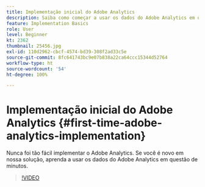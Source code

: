```yaml
---
title: Implementação inicial do Adobe Analytics
description: Saiba como começar a usar os dados do Adobe Analytics em questão de minutos.
feature: Implementation Basics
role: User
level: Beginner
kt: 2362
thumbnail: 25456.jpg
exl-id: 110d2962-cbcf-4574-bd39-308f2ad33c5e
source-git-commit: 8fc641743bc9e07b838a22ca64ccc15344d52764
workflow-type: ht
source-wordcount: '54'
ht-degree: 100%

---
```


# Implementação inicial do Adobe Analytics {#first-time-adobe-analytics-implementation}

Nunca foi tão fácil implementar o Adobe Analytics. Se você é novo em nossa solução, aprenda a usar os dados do Adobe Analytics em questão de minutos.

>[!VIDEO](https://video.tv.adobe.com/v/25456/?quality=12&learn=on)